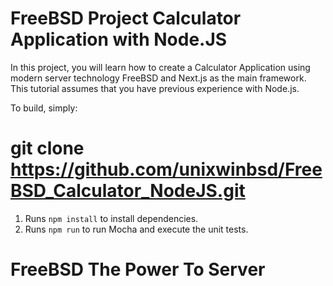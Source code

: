 FreeBSD Project Calculator Application with Node.JS
==============================================
In this project, you will learn how to create a Calculator Application using modern server technology FreeBSD and Next.js as the main framework. This tutorial assumes that you have previous experience with Node.js.

To build, simply:

# git clone https://github.com/unixwinbsd/FreeBSD_Calculator_NodeJS.git

1. Runs `npm install` to install dependencies.
2. Runs `npm run` to run Mocha and execute the unit tests.

# FreeBSD The Power To Server
